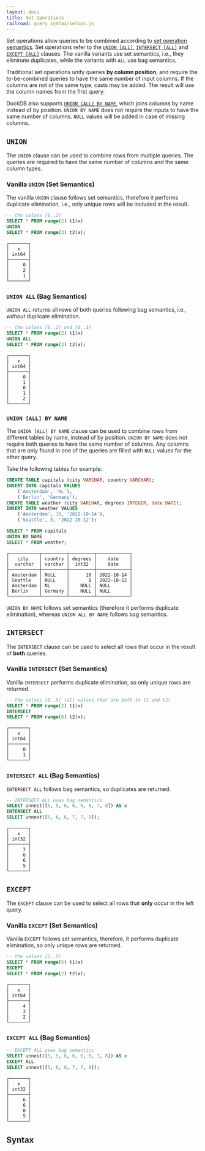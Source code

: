 ```yaml
---
layout: docu
title: Set Operations
railroad: query_syntax/setops.js
---
```


Set operations allow queries to be combined according to [set operation semantics](https://en.wikipedia.org/wiki/Set_(mathematics)#Basic_operations). Set operations refer to the [`UNION [ALL]`](#union), [`INTERSECT [ALL]`](#intersect) and [`EXCEPT [ALL]`](#except) clauses. The vanilla variants use set semantics, i.e., they eliminate duplicates, while the variants with `ALL` use bag semantics.

Traditional set operations unify queries **by column position**, and require the to-be-combined queries to have the same number of input columns. If the columns are not of the same type, casts may be added.  The result will use the column names from the first query.

DuckDB also supports [`UNION [ALL] BY NAME`](#union-all-by-name), which joins columns by name instead of by position. `UNION BY NAME` does not require the inputs to have the same number of columns. `NULL` values will be added in case of missing columns.

## `UNION`

The `UNION` clause can be used to combine rows from multiple queries. The queries are required to have the same number of columns and the same column types.

### Vanilla `UNION` (Set Semantics)

The vanilla `UNION` clause follows set semantics, therefore it performs duplicate elimination, i.e., only unique rows will be included in the result.

```sql
-- the values [0..2)
SELECT * FROM range(2) t1(x)
UNION
SELECT * FROM range(3) t2(x);
```

```text
┌───────┐
│   x   │
│ int64 │
├───────┤
│     0 │
│     2 │
│     1 │
└───────┘
```

### `UNION ALL` (Bag Semantics)

`UNION ALL` returns all rows of both queries following bag semantics, i.e., *without* duplicate elimination.

```sql
-- the values [0..2) and [0..3)
SELECT * FROM range(2) t1(x)
UNION ALL
SELECT * FROM range(3) t2(x);
```

```text
┌───────┐
│   x   │
│ int64 │
├───────┤
│     0 │
│     1 │
│     0 │
│     1 │
│     2 │
└───────┘
```

### `UNION [ALL] BY NAME`

The `UNION [ALL] BY NAME` clause can be used to combine rows from different tables by name, instead of by position. `UNION BY NAME` does not require both queries to have the same number of columns. Any columns that are only found in one of the queries are filled with `NULL` values for the other query.

Take the following tables for example:

```sql
CREATE TABLE capitals (city VARCHAR, country VARCHAR);
INSERT INTO capitals VALUES
    ('Amsterdam', 'NL'),
    ('Berlin', 'Germany');
CREATE TABLE weather (city VARCHAR, degrees INTEGER, date DATE);
INSERT INTO weather VALUES
    ('Amsterdam', 10, '2022-10-14'),
    ('Seattle', 8, '2022-10-12');
```

```sql
SELECT * FROM capitals
UNION BY NAME
SELECT * FROM weather;
```

```text
┌───────────┬─────────┬─────────┬────────────┐
│   city    │ country │ degrees │    date    │
│  varchar  │ varchar │  int32  │    date    │
├───────────┼─────────┼─────────┼────────────┤
│ Amsterdam │ NULL    │      10 │ 2022-10-14 │
│ Seattle   │ NULL    │       8 │ 2022-10-12 │
│ Amsterdam │ NL      │    NULL │ NULL       │
│ Berlin    │ Germany │    NULL │ NULL       │
└───────────┴─────────┴─────────┴────────────┘
```

`UNION BY NAME` follows set semantics (therefore it performs duplicate elimination), whereas `UNION ALL BY NAME` follows bag semantics.

## `INTERSECT`

The `INTERSECT` clause can be used to select all rows that occur in the result of **both** queries.

### Vanilla `INTERSECT` (Set Semantics)

Vanilla `INTERSECT` performs duplicate elimination, so only unique rows are returned.

```sql
-- the values [0..5] (all values that are both in t1 and t2)
SELECT * FROM range(2) t1(x)
INTERSECT
SELECT * FROM range(6) t2(x);
```

```text
┌───────┐
│   x   │
│ int64 │
├───────┤
│     0 │
│     1 │
└───────┘
```

### `INTERSECT ALL` (Bag Semantics)

`INTERSECT ALL` follows bag semantics, so duplicates are returned.

```sql
-- INTERSECT ALL uses bag semantics
SELECT unnest([5, 5, 6, 6, 6, 6, 7, 8]) AS x
INTERSECT ALL
SELECT unnest([5, 6, 6, 7, 7, 9]);
```

```text
┌───────┐
│   x   │
│ int32 │
├───────┤
│     7 │
│     6 │
│     6 │
│     5 │
└───────┘
```

## `EXCEPT`

The `EXCEPT` clause can be used to select all rows that **only** occur in the left query.

### Vanilla `EXCEPT` (Set Semantics)

Vanilla `EXCEPT` follows set semantics, therefore, it performs duplicate elimination, so only unique rows are returned.

```sql
-- the values [2..5)
SELECT * FROM range(5) t1(x)
EXCEPT
SELECT * FROM range(2) t2(x);
```

```text
┌───────┐
│   x   │
│ int64 │
├───────┤
│     4 │
│     3 │
│     2 │
└───────┘
```

### `EXCEPT ALL` (Bag Semantics)

```sql
-- EXCEPT ALL uses bag semantics
SELECT unnest([5, 5, 6, 6, 6, 6, 7, 8]) AS x
EXCEPT ALL
SELECT unnest([5, 6, 6, 7, 7, 9]);
```

```text
┌───────┐
│   x   │
│ int32 │
├───────┤
│     6 │
│     6 │
│     8 │
│     5 │
└───────┘
```

## Syntax

<div id="rrdiagram"></div>
